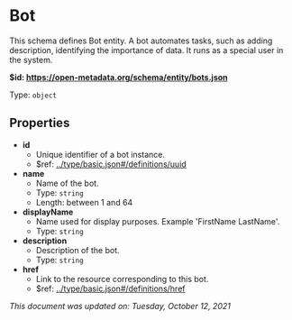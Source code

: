 # Bot

This schema defines Bot entity. A bot automates tasks, such as adding description, identifying the importance of data. It runs as a special user in the system.

**$id: https://open-metadata.org/schema/entity/bots.json**

Type: `object`

## Properties
 - **id**
   - Unique identifier of a bot instance.
   - $ref: [../type/basic.json#/definitions/uuid](../types/basic.md#uuid)
 - **name**
   - Name of the bot.
   - Type: `string`
   - Length: between 1 and 64
 - **displayName**
   - Name used for display purposes. Example 'FirstName LastName'.
   - Type: `string`
 - **description**
   - Description of the bot.
   - Type: `string`
 - **href**
   - Link to the resource corresponding to this bot.
   - $ref: [../type/basic.json#/definitions/href](../types/basic.md#href)

_This document was updated on: Tuesday, October 12, 2021_